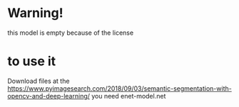# Warning!

this model is empty because of the license

# to use it

Download files at the https://www.pyimagesearch.com/2018/09/03/semantic-segmentation-with-opencv-and-deep-learning/
you need enet-model.net
